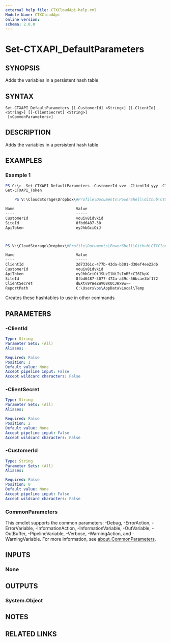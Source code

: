 ```yaml
---
external help file: CTXCloudApi-help.xml
Module Name: CTXCloudApi
online version:
schema: 2.0.0
---
```


# Set-CTXAPI_DefaultParameters

## SYNOPSIS
Adds the variables in a persistent hash table

## SYNTAX

```
Set-CTXAPI_DefaultParameters [[-CustomerId] <String>] [[-ClientId] <String>] [[-ClientSecret] <String>]
 [<CommonParameters>]
```

## DESCRIPTION
Adds the variables in a persistent hash table
## EXAMPLES

### Example 1
```powershell
PS C:\>  Set-CTXAPI_DefaultParameters -CustomerId vvv -ClientId yyy -ClientSecret uuu
Get-CTXAPI_Token

    PS V:\CloudStorage\Dropbox\#Profile\Documents\PowerShell\Github\CTXCloudApi> $CTX_APIDefaultParm

Name                           Value
----                           -----
CustomerId                     vouiv8idvkid
SiteId                         8fbd6487-30
ApiToken                       eyJhbGciOiJ



PS V:\CloudStorage\Dropbox\#Profile\Documents\PowerShell\Github\CTXCloudApi> $CTX_APIAllParm

Name                           Value
----                           -----
ClientId                       2d73361c-477b-43da-b301-d30ef4ee22db
CustomerId                     vouiv8idvkid
ApiToken                       eyJhbGciOiJSUzI1NiIsInR5cCI6IkpX
SiteId                         8fbd6487-3077-472a-a39c-56bcae3bf172
ClientSecret                   dEXtv9YWeZWV0BKUCJWx9w==
ReportPath                     C:\Users\ps\AppData\Local\Temp
```
Creates these hashtables to use in other commands

## PARAMETERS

### -ClientId

```yaml
Type: String
Parameter Sets: (All)
Aliases:

Required: False
Position: 1
Default value: None
Accept pipeline input: False
Accept wildcard characters: False
```

### -ClientSecret

```yaml
Type: String
Parameter Sets: (All)
Aliases:

Required: False
Position: 2
Default value: None
Accept pipeline input: False
Accept wildcard characters: False
```

### -CustomerId

```yaml
Type: String
Parameter Sets: (All)
Aliases:

Required: False
Position: 0
Default value: None
Accept pipeline input: False
Accept wildcard characters: False
```

### CommonParameters
This cmdlet supports the common parameters: -Debug, -ErrorAction, -ErrorVariable, -InformationAction, -InformationVariable, -OutVariable, -OutBuffer, -PipelineVariable, -Verbose, -WarningAction, and -WarningVariable. For more information, see [about_CommonParameters](http://go.microsoft.com/fwlink/?LinkID=113216).

## INPUTS

### None

## OUTPUTS

### System.Object
## NOTES

## RELATED LINKS
